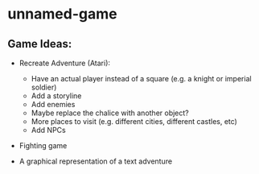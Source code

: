 # unnamed-game

## Game Ideas:

* Recreate Adventure (Atari):
  * Have an actual player instead of a square (e.g. a knight or imperial soldier)
  * Add a storyline
  * Add enemies
  * Maybe replace the chalice with another object?
  * More places to visit (e.g. different cities, different castles, etc)
  * Add NPCs
  
* Fighting game

* A graphical representation of a text adventure
